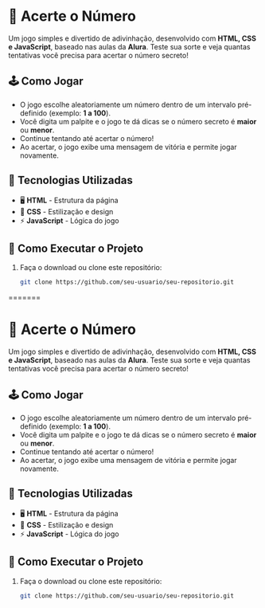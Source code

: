 
# 🎲 Acerte o Número  

Um jogo simples e divertido de adivinhação, desenvolvido com **HTML, CSS e JavaScript**, baseado nas aulas da **Alura**. Teste sua sorte e veja quantas tentativas você precisa para acertar o número secreto!  

## 🕹️ Como Jogar  
- O jogo escolhe aleatoriamente um número dentro de um intervalo pré-definido (exemplo: **1 a 100**).  
- Você digita um palpite e o jogo te dá dicas se o número secreto é **maior** ou **menor**.  
- Continue tentando até acertar o número!  
- Ao acertar, o jogo exibe uma mensagem de vitória e permite jogar novamente.  

## 🚀 Tecnologias Utilizadas  
- 🖥️ **HTML** - Estrutura da página  
- 🎨 **CSS** - Estilização e design  
- ⚡ **JavaScript** - Lógica do jogo  

## 🔧 Como Executar o Projeto  
1. Faça o download ou clone este repositório:  
   ```bash
   git clone https://github.com/seu-usuario/seu-repositorio.git
=======
# 🎲 Acerte o Número  

Um jogo simples e divertido de adivinhação, desenvolvido com **HTML, CSS e JavaScript**, baseado nas aulas da **Alura**. Teste sua sorte e veja quantas tentativas você precisa para acertar o número secreto!  

## 🕹️ Como Jogar  
- O jogo escolhe aleatoriamente um número dentro de um intervalo pré-definido (exemplo: **1 a 100**).  
- Você digita um palpite e o jogo te dá dicas se o número secreto é **maior** ou **menor**.  
- Continue tentando até acertar o número!  
- Ao acertar, o jogo exibe uma mensagem de vitória e permite jogar novamente.  

## 🚀 Tecnologias Utilizadas  
- 🖥️ **HTML** - Estrutura da página  
- 🎨 **CSS** - Estilização e design  
- ⚡ **JavaScript** - Lógica do jogo  

## 🔧 Como Executar o Projeto  
1. Faça o download ou clone este repositório:  
   ```bash
   git clone https://github.com/seu-usuario/seu-repositorio.git

